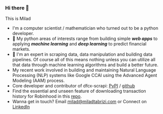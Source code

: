 ### Hi there 👋

This is Milad

- I'm a computer scientist / mathematician who turned out to be a python developer.
- :snake: My python areas of interests range from building simple ***web apps*** to applying ***machine learning*** and ***deep learning*** to predict financial markets. 
- :signal_strength: I'm an expert in scraping data, data manipulation and building data pipelines. Of course all of this means nothing unless you can utilize all that data through machine learning algorithms and build a better future.
- My recent work involved in building and maintaining Natural Language Processing (NLP) systems like Google CCAI using the Advanced Agent Modeling (AAM) process.
- Core developer and contributor of dfcx-scrapi: [PyPI](https://pypi.org/project/dfcx-scrapi/) / [github](https://github.com/GoogleCloudPlatform/dfcx-scrapi)
- Find the essential and unseen feature of downloading transaction history for Robinhood in this [repo](https://github.com/MRyderOC/robinhood-history-to-csv).
- Wanna get in touch? Email [milad@miladtabrizi.com](mailto:milad@miladtabrizi.com) or Connect on [LinkedIn](https://www.linkedin.com/in/miladt/)
